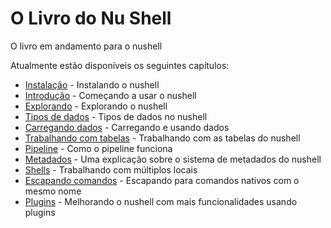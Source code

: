 # O Livro do Nu Shell
O livro em andamento para o nushell

Atualmente estão disponíveis os seguintes capítulos:

* [Instalação](instalacao.md) - Instalando o nushell
* [Introdução](introducao.md) - Começando a usar o nushell
* [Explorando](explorando.md) - Explorando o nushell
* [Tipos de dados](tipos_de_dados.md) - Tipos de dados no nushell
* [Carregando dados](carregando_dados.md) - Carregando e usando dados
* [Trabalhando com tabelas](trabalhando_com_tabelas.md) - Trabalhando com as tabelas do nushell
* [Pipeline](pipeline.md) - Como o pipeline funciona
* [Metadados](metadados.md) - Uma explicação sobre o sistema de metadados do nushell
* [Shells](shells_in_shells.md) - Trabalhando com múltiplos locais
* [Escapando comandos](escapando.md) - Escapando para comandos nativos com o mesmo nome
* [Plugins](plugins.md) - Melhorando o nushell com mais funcionalidades usando plugins
